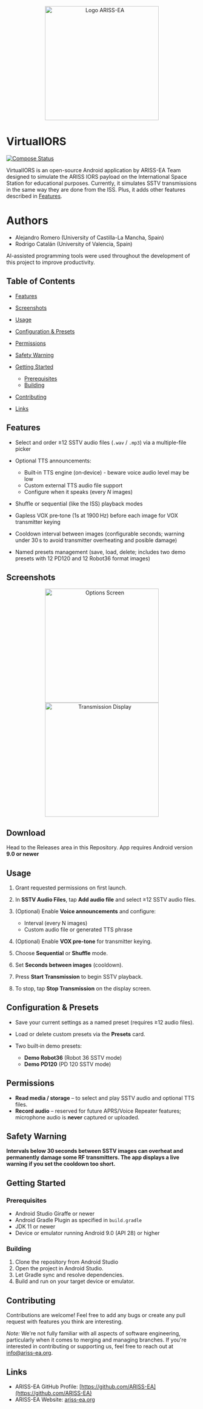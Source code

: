 <p align="center">
<img src="https://ariss-ea.org/wp-content/uploads/2024/08/logo_color-2048x904.png" alt="Logo ARISS-EA" width="300"/>
</p>


# VirtualIORS

[![Compose Status](https://img.shields.io/badge/Jetpack%20Compose-enabled-brightgreen.svg)](#)

VirtualIORS is an open-source Android application by ARISS-EA Team designed to simulate the ARISS IORS payload on the International Space Station for educational purposes. Currently, it simulates SSTV transmissions in the same way they are done from the ISS. Plus, it adds other features described in [Features](#features).

# Authors

* Alejandro Romero (University of Castilla-La Mancha, Spain)
* Rodrigo Catalán (University of Valencia, Spain)

AI-assisted programming tools were used throughout the development of this project to improve productivity.



## Table of Contents

* [Features](#features)
* [Screenshots](#screenshots)
* [Usage](#usage)
* [Configuration & Presets](#configuration--presets)
* [Permissions](#permissions)
* [Safety Warning](#safety-warning)
* [Getting Started](#getting-started)

    * [Prerequisites](#prerequisites)
    * [Building](#building)
* [Contributing](#contributing)
* [Links](#links)

## Features

* Select and order ≥12 SSTV audio files (`.wav` / `.mp3`) via a multiple-file picker
* Optional TTS announcements:

    * Built‑in TTS engine (on‑device) - beware voice audio level may be low
    * Custom external TTS audio file support
    * Configure when it speaks (every *N* images)
* Shuffle or sequential (like the ISS) playback modes
* Gapless VOX pre‑tone (1s at 1900 Hz) before each image for VOX transmitter keying
* Cooldown interval between images (configurable seconds; warning under 30 s to avoid transmitter overheating and posible damage)
* Named presets management (save, load, delete; includes two demo presets with 12 PD120 and 12 Robot36 format images)

## Screenshots

<p align="center">
  <img src="docs/screenshots/settings.png" alt="Options Screen" width="300"/>
  <img src="docs/screenshots/tx.png" alt="Transmission Display" width="300"/>
</p>


## Download

Head to the Releases area in this Repository.
App requires Android version **9.0 or newer**

## Usage

1. Grant requested permissions on first launch.
2. In **SSTV Audio Files**, tap **Add audio file** and select ≥12 SSTV audio files.
3. (Optional) Enable **Voice announcements** and configure:

    * Interval (every N images)
    * Custom audio file or generated TTS phrase
4. (Optional) Enable **VOX pre‑tone** for transmitter keying.
5. Choose **Sequential** or **Shuffle** mode.
6. Set **Seconds between images** (cooldown).
7. Press **Start Transmission** to begin SSTV playback.
8. To stop, tap **Stop Transmission** on the display screen.

## Configuration & Presets

* Save your current settings as a named preset (requires ≥12 audio files).
* Load or delete custom presets via the **Presets** card.
* Two built‑in demo presets:

    * **Demo Robot36** (Robot 36 SSTV mode)
    * **Demo PD120** (PD 120 SSTV mode)

## Permissions

* **Read media / storage** – to select and play SSTV audio and optional TTS files.
* **Record audio** – reserved for future APRS/Voice Repeater features; microphone audio is **never** captured or uploaded.

## Safety Warning

**Intervals below 30 seconds between SSTV images can overheat and permanently damage some RF transmitters. The app displays a live warning if you set the cooldown too short.**

## Getting Started

### Prerequisites

* Android Studio Giraffe or newer
* Android Gradle Plugin as specified in `build.gradle`
* JDK 11 or newer
* Device or emulator running Android 9.0 (API 28) or higher

### Building

1. Clone the repository from Android Studio
2. Open the project in Android Studio.
3. Let Gradle sync and resolve dependencies.
4. Build and run on your target device or emulator.

## Contributing

Contributions are welcome! Feel free to add any bugs or create any pull request with features you think are interesting.

*Note:* We're not fully familiar with all aspects of software engineering, particularly when it comes to merging and managing branches. If you're interested in contributing or supporting us, feel free to reach out at info@ariss-ea.org.

## Links

* ARISS-EA GitHub Profile: [https://github.com/ARISS-EA](https://github.com/ARISS-EA)
* ARISS-EA Website: [ariss-ea.org](https://ariss-ea.org)
